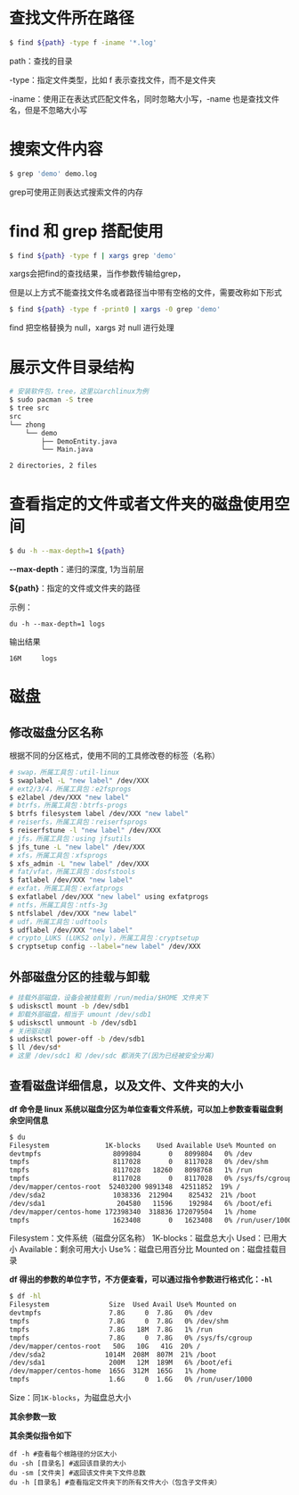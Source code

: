 # 查找文件所在路径

```bash
$ find ${path} -type f -iname '*.log'
```

path：查找的目录

-type：指定文件类型，比如 f 表示查找文件，而不是文件夹

-iname：使用正在表达式匹配文件名，同时忽略大小写，-name 也是查找文件名，但是不忽略大小写

# 搜索文件内容

```bash
$ grep 'demo' demo.log
```

grep可使用正则表达式搜索文件的内存

# find 和 grep 搭配使用

```bash
$ find ${path} -type f | xargs grep 'demo'
```

xargs会把find的查找结果，当作参数传输给grep，

但是以上方式不能查找文件名或者路径当中带有空格的文件，需要改称如下形式

```bash
$ find ${path} -type f -print0 | xargs -0 grep 'demo'
```

find 把空格替换为 null，xargs 对 null 进行处理

# 展示文件目录结构

```bash
# 安装软件包，tree，这里以archlinux为例
$ sudo pacman -S tree
$ tree src
src
└── zhong
    └── demo
        ├── DemoEntity.java
        └── Main.java

2 directories, 2 files
```

# 查看指定的文件或者文件夹的磁盘使用空间

```bash
$ du -h --max-depth=1 ${path}
```

**--max-depth**：递归的深度, 1为当前层

**${path}**：指定的文件或文件夹的路径

示例：

```shell
du -h --max-depth=1 logs
```

输出结果

```shell
16M     logs
```

# 磁盘

## 修改磁盘分区名称

根据不同的分区格式，使用不同的工具修改卷的标签（名称）

```bash
# swap，所属工具包：util-linux
$ swaplabel -L "new label" /dev/XXX
# ext2/3/4，所属工具包：e2fsprogs
$ e2label /dev/XXX "new label"
# btrfs，所属工具包：btrfs-progs
$ btrfs filesystem label /dev/XXX "new label"
# reiserfs，所属工具包：reiserfsprogs
$ reiserfstune -l "new label" /dev/XXX
# jfs，所属工具包：using jfsutils
$ jfs_tune -L "new label" /dev/XXX
# xfs，所属工具包：xfsprogs
$ xfs_admin -L "new label" /dev/XXX
# fat/vfat，所属工具包：dosfstools
$ fatlabel /dev/XXX "new label" 
# exfat，所属工具包：exfatprogs
$ exfatlabel /dev/XXX "new label" using exfatprogs
# ntfs，所属工具包：ntfs-3g
$ ntfslabel /dev/XXX "new label"
# udf，所属工具包：udftools
$ udflabel /dev/XXX "new label"
# crypto_LUKS (LUKS2 only)，所属工具包：cryptsetup
$ cryptsetup config --label="new label" /dev/XXX
```

## 外部磁盘分区的挂载与卸载

```bash
# 挂载外部磁盘，设备会被挂载到 /run/media/$HOME 文件夹下
$ udisksctl mount -b /dev/sdb1
# 卸载外部磁盘，相当于 umount /dev/sdb1
$ udisksctl unmount -b /dev/sdb1
# 关闭驱动器
$ udisksctl power-off -b /dev/sdb1
$ ll /dev/sd*
# 这里 /dev/sdc1 和 /dev/sdc 都消失了(因为已经被安全分离)
```

## 查看磁盘详细信息，以及文件、文件夹的大小

**df 命令是 linux 系统以磁盘分区为单位查看文件系统，可以加上参数查看磁盘剩余空间信息**

```bash
$ du
Filesystem              1K-blocks    Used Available Use% Mounted on
devtmpfs                  8099804       0   8099804   0% /dev
tmpfs                     8117028       0   8117028   0% /dev/shm
tmpfs                     8117028   18260   8098768   1% /run
tmpfs                     8117028       0   8117028   0% /sys/fs/cgroup
/dev/mapper/centos-root  52403200 9891348  42511852  19% /
/dev/sda2                 1038336  212904    825432  21% /boot
/dev/sda1                  204580   11596    192984   6% /boot/efi
/dev/mapper/centos-home 172398340  318836 172079504   1% /home
tmpfs                     1623408       0   1623408   0% /run/user/1000
```

Filesystem：文件系统（磁盘分区名称）
1K-blocks：磁盘总大小
Used：已用大小
Available：剩余可用大小
Use%：磁盘已用百分比
Mounted on：磁盘挂载目录

**df 得出的参数的单位字节，不方便查看，可以通过指令参数进行格式化：`-hl`**

```bash
$ df -hl
Filesystem               Size  Used Avail Use% Mounted on
devtmpfs                 7.8G     0  7.8G   0% /dev
tmpfs                    7.8G     0  7.8G   0% /dev/shm
tmpfs                    7.8G   18M  7.8G   1% /run
tmpfs                    7.8G     0  7.8G   0% /sys/fs/cgroup
/dev/mapper/centos-root   50G   10G   41G  20% /
/dev/sda2               1014M  208M  807M  21% /boot
/dev/sda1                200M   12M  189M   6% /boot/efi
/dev/mapper/centos-home  165G  312M  165G   1% /home
tmpfs                    1.6G     0  1.6G   0% /run/user/1000
```

Size：同`1K-blocks`，为磁盘总大小

**其余参数一致**

**其余类似指令如下**

```shell
df -h #查看每个根路径的分区大小
du -sh [目录名] #返回该目录的大小
du -sm [文件夹] #返回该文件夹下文件总数
du -h [目录名] #查看指定文件夹下的所有文件大小（包含子文件夹）
```